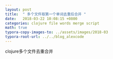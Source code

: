 ```yaml
---
layout: post
title:  " 多个文件取第一个单词去重后合并 "
date:   2018-03-22 10:08:15 +0800
categories: clojure file words merge script
math: true
typora-copy-images-to: ../assets/images/2018-03
typora-root-url: ../../blog_alexcode
---
```

clojure多个文件去重合并



<script src="https://gist.github.com/alexwanng/e1308b85b060271ce490c75a2e802f08.js"></script>